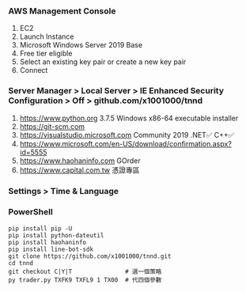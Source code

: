 ### AWS Management Console
1. EC2
1. Launch Instance
1. Microsoft Windows Server 2019 Base
1. Free tier eligible
1. Select an existing key pair or create a new key pair
1. Connect

### Server Manager > Local Server > IE Enhanced Security Configuration > Off > github.com/x1001000/tnnd
1. https://www.python.org  3.7.5 Windows x86-64 executable installer
1. https://git-scm.com
1. https://visualstudio.microsoft.com  Community 2019 .NET✅ C++✅
1. https://www.microsoft.com/en-US/download/confirmation.aspx?id=5555
1. https://www.haohaninfo.com  GOrder
1. https://www.capital.com.tw  憑證專區

### Settings > Time & Language

### PowerShell
```
pip install pip -U
pip install python-dateutil
pip install haohaninfo
pip install line-bot-sdk
git clone https://github.com/x1001000/tnnd.git
cd tnnd
git checkout C|Y|T               # 選一個策略
py trader.py TXFK9 TXFL9 1 TX00  # 代四個參數
```
